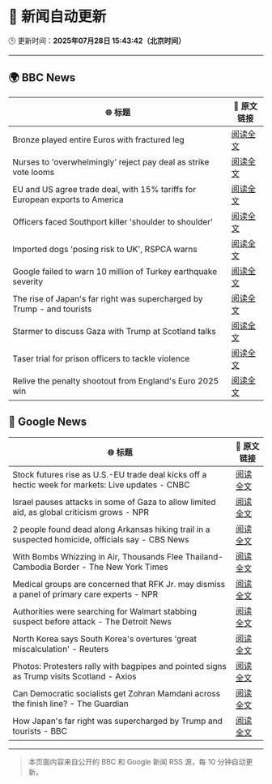 # 🧠 新闻自动更新

🕒 更新时间：**2025年07月28日 15:43:42（北京时间）**

---

## 🌍 BBC News

| 🌐 标题 | 🔗 原文链接 |
|--------|-------------|
| Bronze played entire Euros with fractured leg | [阅读全文](https://www.bbc.com/sport/football/articles/cwy5vvy275yo) |
| Nurses to 'overwhelmingly' reject pay deal as strike vote looms | [阅读全文](https://www.bbc.com/news/articles/c4ge4905eq7o) |
| EU and US agree trade deal, with 15% tariffs for European exports to America | [阅读全文](https://www.bbc.com/news/articles/cx2xylk3d07o) |
| Officers faced Southport killer 'shoulder to shoulder' | [阅读全文](https://www.bbc.com/news/articles/cjd2d9kpl4do) |
| Imported dogs 'posing risk to UK', RSPCA warns | [阅读全文](https://www.bbc.com/news/articles/cpwq40vjw8lo) |
| Google failed to warn 10 million of Turkey earthquake severity | [阅读全文](https://www.bbc.com/news/articles/c77v2kx304go) |
| The rise of Japan's far right was supercharged by Trump - and tourists | [阅读全文](https://www.bbc.com/news/articles/cx2k29233jeo) |
| Starmer to discuss Gaza with Trump at Scotland talks | [阅读全文](https://www.bbc.com/news/articles/c5y254078k1o) |
| Taser trial for prison officers to tackle violence | [阅读全文](https://www.bbc.com/news/articles/ckgjpd1vnzxo) |
| Relive the penalty shootout from England's Euro 2025 win | [阅读全文](https://www.bbc.com/sport/football/videos/c0l68lpjkz2o) |

## 📰 Google News

| 🌐 标题 | 🔗 原文链接 |
|--------|-------------|
| Stock futures rise as U.S.-EU trade deal kicks off a hectic week for markets: Live updates - CNBC | [阅读全文](https://news.google.com/rss/articles/CBMid0FVX3lxTE5ZR29NVGFNYS1oTmpva09ra2RWMF8yYWJfSElhUmVZYk5WTWtSUWlkcUJFT0V5aHNFQ2UxWXRMV19pOFhmMFUzcVVOMkp4VkR3SjlCa0IxQ0RkUVRkOVM0VVk5aEIwcXQxTDgtZnllUGYxT2c0TTVB0gF8QVVfeXFMT2F1d2ZtR0ltZC05bWFTR01URDBkUjlTdXRQcEcxNHRycDctLTE5ZVY0VHJFeGduTGUtTnhBdUhtbTlZSmk1cnFuRmZmSExfRDFCeExtVHJLTy1JcGMtRzRTeHZzN3FETkQ4TzJYQW9YNWV3d3d6ZlI0bXphbg?oc=5) |
| Israel pauses attacks in some of Gaza to allow limited aid, as global criticism grows - NPR | [阅读全文](https://news.google.com/rss/articles/CBMihAFBVV95cUxQN3Y3ZlZHX0ZZaVhHSTBPakQ1M1FaME9SWGt6WExHREhsYkduR2JnRG5vaEFZdVptRjNXWmhRN2Rsc0ExX1lPSUx5eHY0TzlNd2ViTzczV19jdG5XeWFyN21jQmJtWVk0c1JMQWtJTXNvX1lYV2tzRTZ0Rm5MZy0wVEdlVGk?oc=5) |
| 2 people found dead along Arkansas hiking trail in a suspected homicide, officials say - CBS News | [阅读全文](https://news.google.com/rss/articles/CBMilwFBVV95cUxORTJ3WDFFS1hScms1cFAxeW1wSXJnR0FpRXd5NC1nU3EyUTY4Nm5xODJrOEpFM0pFdDNZdktvcGx1WExPc3FCRUlvY0lQTnFUbno0b2FCb21xNExUVlRzMXVVLW1IbmU5MmxSSDAzYWE1Z09pNHJHaTZqQVhIcktrNHVhazNQN0JCdDQ5bjFSSkhiZjJRQnpZ0gGcAUFVX3lxTE5KOHIwcjJKZ1VQRkNxT3FhcUI5bS1CN0tGaG0wd21id1AxV1EwWmVoMXBBZkw4d1VyZjVxQ2FsVGhIVG93MEQwc0pxZ1Uwc0tPcG1QSmE0eGhvQzZWdHpZeTFXWXB2V1BEbHZGNmk0anREd19rNUJyNkVHVE4wZ3dUcThCNEpZWVNEQ3V1NEFoVU8zVWJLTjhza1R1ZA?oc=5) |
| With Bombs Whizzing in Air, Thousands Flee Thailand-Cambodia Border - The New York Times | [阅读全文](https://news.google.com/rss/articles/CBMimAFBVV95cUxNalpBOWVvNXJFem9OYXFHOFc5Y0JPVU5oY1hOaWZoTVc4b0xCVFRDVnpkSHJVWVhjaGRTT2dRdWNRUWdQUkdYWE5zZC1RX1V1QlZ4V1RqOGFJZmRNNEs2NTdxTkdmSGNkektobkRUZmpPWXhLWEhLSE1jSXdjcFloNmsxQkZTcUQ4RTFBRWNmMkVCUjVxQXBoQQ?oc=5) |
| Medical groups are concerned that RFK Jr. may dismiss a panel of primary care experts - NPR | [阅读全文](https://news.google.com/rss/articles/CBMijwFBVV95cUxNVC1tUm9UVGVKWE9MUDBRZFpqSnZaNmtUNHA4UnBidldmLTl6UEZQWlU4T0Vwd0tDSndhb0VqcnByNlJVVUY4VF9hdVpyU0pQaU16NGdTQ3lud3ViOEdwd25jVFBZUzl3TG4xOFpaOGozaVNNbVJXeFprc1IwOXRaMHBXaHdia0ZsN0pYOS1vRQ?oc=5) |
| Authorities were searching for Walmart stabbing suspect before attack - The Detroit News | [阅读全文](https://news.google.com/rss/articles/CBMi_AFBVV95cUxQZkRBTzE2Z2o4Ni1jcllGX2ZJazd1OTZDQlVSYXRyc212TGRZVWRPeVV4WDBFcExMaFc5VXVhNVVIYTNBMGgwdlZvQ25BLXhsdXliak42NkI1THJXcWhhRlZENTd3Z1dlWEpyZFVwMk9zR2xCMzZsRHNkQktSNkg1cVRNTTEwWlAtTnY3ekRDWGFFVEpEalFOc2N4QWdfVnprRlBNY3lJamFMdlZwbmVyd3hJTTdkVUk5eEwyX3lQLTJJdFFCMjAtOUV2bGhWYkJ1eGo3NXQyZERlbUVVMlBab0xGOU9sLUdPdzNGSXhmcXhETy1IbC16b3ZRMzE?oc=5) |
| North Korea says South Korea's overtures 'great miscalculation' - Reuters | [阅读全文](https://news.google.com/rss/articles/CBMitgFBVV95cUxNalZYaWRfdnBFT2pvUW0zT29pc3owbHh6S0gyeDJ1UTFOQXlpNDlKSnhyYS15WkpHQ05LaFo0ckNlOUNzNFF4Ujdsc3VoZVF2aUNSR2M2ZkVldGJDMkxsNjlwR3lZeW5Ld0dvMFFjVVhleVhvaE1rckxPMFRIelpyVGtwVVBFa3VCb0lSWUkzWE5FZGJuVGdQNmR4VXg2amRZM2tBN2FzMW5SSXFDRTlJYVAwOUZBUQ?oc=5) |
| Photos: Protesters rally with bagpipes and pointed signs as Trump visits Scotland - Axios | [阅读全文](https://news.google.com/rss/articles/CBMib0FVX3lxTE5GdGFNNnJxbTk3dmJUam8xMWVhdzAzRFJ2bEIzRTNqT0pGQmJiUC1mYnpLWDNjOGxfeVktSWNySm84ekxWYjliT0prTHNsQWlGQWEta3VKMlotQVNEdnoxVkl6Q1k3SUgyS2dDUHh6dw?oc=5) |
| Can Democratic socialists get Zohran Mamdani across the finish line? - The Guardian | [阅读全文](https://news.google.com/rss/articles/CBMimgFBVV95cUxQNFlFRFJfLThrU1Z1ZmlsSWpncE9yS291XzBXZ3NmM3NHbGVySVlfeTBwN01HaFpIa3ZIMnpOSGUteGktMlFsTUlmdnhOa19neDlBNTRxYUpGZ2FrT2drbGw3ZndOTlNhRTlSVDZJNzBhTWIyREUybkdvRVBkSzRLa0d4UnRJcFZMbURBY0lUSFg5cVdrWi10cTl3?oc=5) |
| How Japan's far right was supercharged by Trump and tourists - BBC | [阅读全文](https://news.google.com/rss/articles/CBMiWkFVX3lxTE9aOHV3cUMtNVowdDhqNFlveV9vN0RNNS1lYWp0bzNLSFd3QUN6ZGp6azE0RFdkczBYZkVBeGhGLW1ReEdNbmE0U2d4b2ZuSWxaZEJoM0FiY09yd9IBX0FVX3lxTE1SM1BLUDRucmZFYWZZWm5HbU1lbUNZVTlZT0F4N0VNdG5hS0hOaEJEYzkwbUN5Q0Z1cmtuc0lWbDFET0tGX2plTXlaTUhJYnlKWkhsRmIzSDBuN3FpdlpV?oc=5) |

---
> 本页面内容来自公开的 BBC 和 Google 新闻 RSS 源，每 10 分钟自动更新。